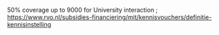 50% coverage up to 9000 for University interaction ; https://www.rvo.nl/subsidies-financiering/mit/kennisvouchers/definitie-kennisinstelling